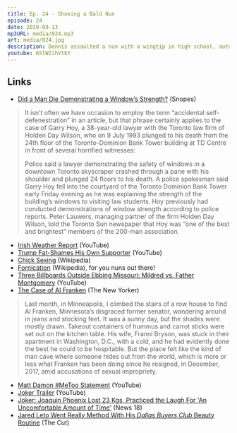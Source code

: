 ```yaml
---
title: Ep. 24 - Shoeing a Bald Nun
episode: 24
date: 2019-09-13
mp3URL: media/024.mp3
art: media/024.jpg
description: Dennis assaulted a nun with a wingtip in high school, autodefenestration, Trump fat-shames a supporter, Dennis the Chick meets a gruesome end, follow-up on the death of Erik the Chipmunk, #MeToo, and the Joker movies.
youtube: 65lWZihVtEY
---
```


## Links

- [Did a Man Die Demonstrating a Window’s Strength?](https://www.snopes.com/fact-check/window-strength-death/) (Snopes)

> It isn’t often we have occasion to employ the term “accidental self-defenestration” in an article, but that phrase certainly applies to the case of Garry Hoy, a 38-year-old lawyer with the Toronto law firm of Holden Day Wilson, who on 9 July 1993 plunged to his death from the 24th floor of the Toronto-Dominion Bank Tower building at TD Centre in front of several horrified witnesses:
>
> Police said a lawyer demonstrating the safety of windows in a downtown Toronto skyscraper crashed through a pane with his shoulder and plunged 24 floors to his death. A police spokesman said Garry Hoy fell into the courtyard of the Toronto Dominion Bank Tower early Friday evening as he was explaining the strength of the building’s windows to visiting law students. Hoy previously had conducted demonstrations of window strength according to police reports. Peter Lauwers, managing partner of the firm Holden Day Wilson, told the Toronto Sun newspaper that Hoy was “one of the best and brightest” members of the 200-man association.

- [Irish Weather Report](https://www.youtube.com/watch?v=tCfv1cUFAug) (YouTube)
- [Trump Fat-Shames His Own Supporter](https://www.youtube.com/watch?v=T2feHAcPvZY) (YouTube)
- [Chick Sexing](https://en.wikipedia.org/wiki/Chick_sexing) (Wikipedia)
- [Fornication](https://en.wikipedia.org/wiki/Fornication) (Wikipedia), for you nuns out there!
- [Three Billboards Outside Ebbing Missouri: Mildred vs. Father Montgomery](https://www.youtube.com/watch?v=0Erg09oOpmo) (YouTube)
- [The Case of Al Franken](https://www.newyorker.com/magazine/2019/07/29/the-case-of-al-franken) (The New Yorker)

> Last month, in Minneapolis, I climbed the stairs of a row house to find Al Franken, Minnesota’s disgraced former senator, wandering around in jeans and stocking feet. It was a sunny day, but the shades were mostly drawn. Takeout containers of hummus and carrot sticks were set out on the kitchen table. His wife, Franni Bryson, was stuck in their apartment in Washington, D.C., with a cold, and he had evidently done the best he could to be hospitable. But the place felt like the kind of man cave where someone hides out from the world, which is more or less what Franken has been doing since he resigned, in December, 2017, amid accusations of sexual impropriety.

- [Matt Damon #MeToo Statement](https://www.youtube.com/watch?v=Rb_QrnHil6k) (YouTube)
- [Joker Trailer](https://www.youtube.com/watch?v=zAGVQLHvwOY) (YouTube)
- [Joker: Joaquin Phoenix Lost 23 Kgs, Practiced the Laugh For 'An Uncomfortable Amount of Time'](https://www.news18.com/news/movies/joker-joaquin-phoenix-lost-23-kgs-practiced-the-laugh-for-an-uncomfortable-amount-of-time-2292901.html) (News 18)
- [Jared Leto Went Really Method With His _Dallas Buyers Club_ Beauty Routine](https://www.thecut.com/2013/11/jared-leto-went-method-with-his-beauty-routine.html) (The Cut)
